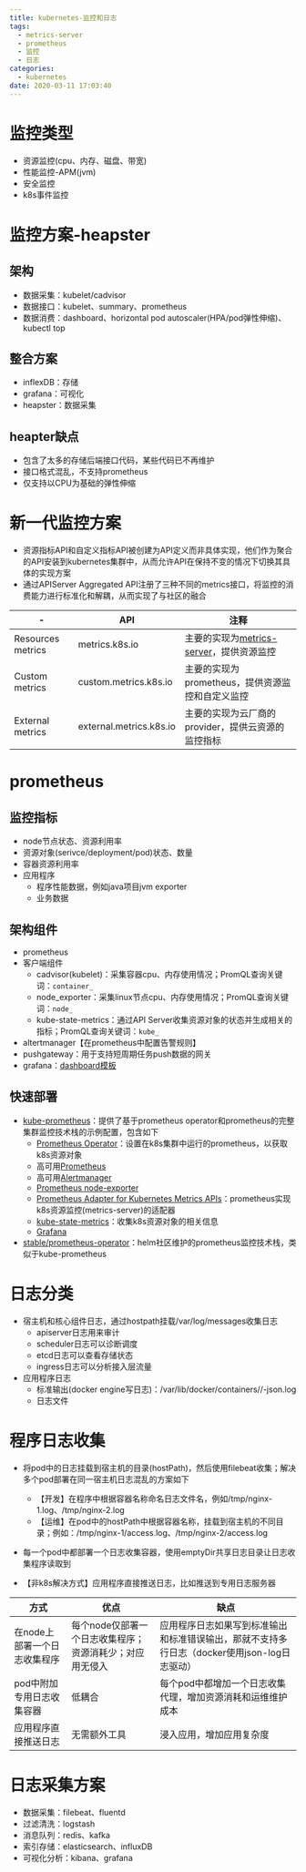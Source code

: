 ```yaml
---
title: kubernetes-监控和日志
tags:
  - metrics-server
  - prometheus
  - 监控
  - 日志
categories:
  - kubernetes
date: 2020-03-11 17:03:40
---
```


# 监控类型
* 资源监控(cpu、内存、磁盘、带宽)
* 性能监控-APM(jvm)
* 安全监控
* k8s事件监控

# 监控方案-heapster
## 架构
* 数据采集：kubelet/cadvisor
* 数据接口：kubelet、summary、prometheus
* 数据消费：dashboard、horizontal pod autoscaler(HPA/pod弹性伸缩)、kubectl top

## 整合方案
* inflexDB：存储
* grafana：可视化
* heapster：数据采集

## heapter缺点
* 包含了太多的存储后端接口代码，某些代码已不再维护
* 接口格式混乱，不支持prometheus
* 仅支持以CPU为基础的弹性伸缩

# 新一代监控方案
* 资源指标API和自定义指标API被创建为API定义而非具体实现，他们作为聚合的API安装到kubernetes集群中，从而允许API在保持不变的情况下切换其具体的实现方案
* 通过APIServer Aggregated API注册了三种不同的metrics接口，将监控的消费能力进行标准化和解耦，从而实现了与社区的融合 

| -                 | API                     | 注释                                                         |
| ----------------- | ----------------------- | ------------------------------------------------------------ |
| Resources metrics | metrics.k8s.io          | 主要的实现为[metrics-server](https://github.com/kubernetes-sigs/metrics-server)，提供资源监控 |
| Custom metrics    | custom.metrics.k8s.io   | 主要的实现为prometheus，提供资源监控和自定义监控             |
| External metrics  | external.metrics.k8s.io | 主要的实现为云厂商的provider，提供云资源的监控指标           |

# prometheus

## 监控指标

* node节点状态、资源利用率
* 资源对象(serivce/deployment/pod)状态、数量
* 容器资源利用率
* 应用程序
  * 程序性能数据，例如java项目jvm exporter
  * 业务数据

## 架构组件

* prometheus
* 客户端组件
  * cadvisor(kubelet)：采集容器cpu、内存使用情况；PromQL查询关键词：`container_`
  * node_exporter：采集linux节点cpu、内存使用情况；PromQL查询关键词：`node_`
  * kube-state-metrics：通过API Server收集资源对象的状态并生成相关的指标；PromQL查询关键词：`kube_`
* altertmanager【在prometheus中配置告警规则】
* pushgateway：用于支持短周期任务push数据的网关
* grafana：[dashboard模板](https://grafana.com/grafana/dashboards)

## 快速部署

* [kube-prometheus](https://github.com/coreos/kube-prometheus)：提供了基于prometheus operator和prometheus的完整集群监控技术栈的示例配置，包含如下
  * [Prometheus Operator](https://github.com/coreos/prometheus-operator)：设置在k8s集群中运行的prometheus，以获取k8s资源对象
  * 高可用[Prometheus](https://prometheus.io/)
  * 高可用[Alertmanager](https://github.com/prometheus/alertmanager)
  * [Prometheus node-exporter](https://github.com/prometheus/node_exporter)
  * [Prometheus Adapter for Kubernetes Metrics APIs](https://github.com/DirectXMan12/k8s-prometheus-adapter)：prometheus实现k8s资源监控(metrics-server)的适配器
  * [kube-state-metrics](https://github.com/kubernetes/kube-state-metrics)：收集k8s资源对象的相关信息
  * [Grafana](https://grafana.com/)
* [stable/prometheus-operator](https://github.com/helm/charts/tree/master/stable/prometheus-operator)：helm社区维护的prometheus监控技术栈，类似于kube-prometheus

# 日志分类

* 宿主机和核心组件日志，通过hostpath挂载/var/log/messages收集日志
    - apiserver日志用来审计
    - scheduler日志可以诊断调度
    - etcd日志可以查看存储状态
    - ingress日志可以分析接入层流量
* 应用程序日志
    * 标准输出(docker engine写日志)：/var/lib/docker/containers/<Container-id>/<container-id>-json.log
    * 日志文件

# 程序日志收集

* 将pod中的日志挂载到宿主机的目录(hostPath)，然后使用filebeat收集；解决多个pod部署在同一宿主机日志混乱的方案如下
  * 【开发】在程序中根据容器名称命名日志文件名，例如/tmp/nginx-1.log、/tmp/nginx-2.log
  * 【运维】在pod中的hostPath中根据容器名称，挂载到宿主机的不同目录；例如：/tmp/nginx-1/access.log、/tmp/nginx-2/access.log

* 每一个pod中都部署一个日志收集容器，使用emptyDir共享日志目录让日志收集程序读取到
* 【非k8s解决方式】应用程序直接推送日志，比如推送到专用日志服务器

| 方式                         | 优点                                                     | 缺点                                                         |
| ---------------------------- | -------------------------------------------------------- | ------------------------------------------------------------ |
| 在node上部署一个日志收集程序 | 每个node仅部署一个日志收集程序；资源消耗少；对应用无侵入 | 应用程序日志如果写到标准输出和标准错误输出，那就不支持多行日志（docker使用json-log日志驱动） |
| pod中附加专用日志收集容器    | 低耦合                                                   | 每个pod中都增加一个日志收集代理，增加资源消耗和运维维护成本  |
| 应用程序直接推送日志         | 无需额外工具                                             | 浸入应用，增加应用复杂度                                     |

# 日志采集方案

* 数据采集：filebeat、fluentd
* 过滤清洗：logstash
* 消息队列：redis、kafka
* 索引存储：elasticsearch、influxDB
* 可视化分析：kibana、grafana

